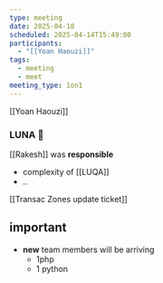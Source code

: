 ```yaml
---
type: meeting
date: 2025-04-18
scheduled: 2025-04-14T15:49:00
participants:
  - "[[Yoan Haouzi]]"
tags:
  - meeting
  - meet
meeting_type: 1on1
---
```

[[Yoan Haouzi]]

### LUNA 🌙

[[Rakesh]] was **responsible**

- complexity of [[LUQA]]
- ..

[[Transac Zones update ticket]]

## important

- **new** team members will be arriving
	- 1php
	- 1 python
